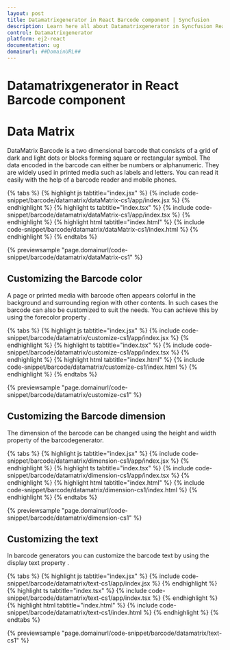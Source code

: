 ```yaml
---
layout: post
title: Datamatrixgenerator in React Barcode component | Syncfusion
description: Learn here all about Datamatrixgenerator in Syncfusion React Barcode component of Syncfusion Essential JS 2 and more.
control: Datamatrixgenerator 
platform: ej2-react
documentation: ug
domainurl: ##DomainURL##
---
```


# Datamatrixgenerator in React Barcode component

# Data Matrix

DataMatrix Barcode is a two dimensional barcode that consists of a grid of dark and light dots or blocks forming square or rectangular symbol. The data encoded in the barcode can either be numbers or alphanumeric. They are widely used in printed media such as labels and letters. You can read it easily with the help of a barcode reader and mobile phones.

{% tabs %}
{% highlight js tabtitle="index.jsx" %}
{% include code-snippet/barcode/datamatrix/dataMatrix-cs1/app/index.jsx %}
{% endhighlight %}
{% highlight ts tabtitle="index.tsx" %}
{% include code-snippet/barcode/datamatrix/dataMatrix-cs1/app/index.tsx %}
{% endhighlight %}
{% highlight html tabtitle="index.html" %}
{% include code-snippet/barcode/datamatrix/dataMatrix-cs1/index.html %}
{% endhighlight %}
{% endtabs %}
        
{% previewsample "page.domainurl/code-snippet/barcode/datamatrix/dataMatrix-cs1" %}

## Customizing the Barcode color

A page or printed media with barcode often appears colorful in the background and surrounding region with other contents. In such cases the barcode can also be customized to suit the needs. You can achieve this by using the forecolor property .

{% tabs %}
{% highlight js tabtitle="index.jsx" %}
{% include code-snippet/barcode/datamatrix/customize-cs1/app/index.jsx %}
{% endhighlight %}
{% highlight ts tabtitle="index.tsx" %}
{% include code-snippet/barcode/datamatrix/customize-cs1/app/index.tsx %}
{% endhighlight %}
{% highlight html tabtitle="index.html" %}
{% include code-snippet/barcode/datamatrix/customize-cs1/index.html %}
{% endhighlight %}
{% endtabs %}
        
{% previewsample "page.domainurl/code-snippet/barcode/datamatrix/customize-cs1" %}

## Customizing the Barcode dimension

The dimension of the barcode can be changed using the height and width property of the barcodegenerator.

{% tabs %}
{% highlight js tabtitle="index.jsx" %}
{% include code-snippet/barcode/datamatrix/dimension-cs1/app/index.jsx %}
{% endhighlight %}
{% highlight ts tabtitle="index.tsx" %}
{% include code-snippet/barcode/datamatrix/dimension-cs1/app/index.tsx %}
{% endhighlight %}
{% highlight html tabtitle="index.html" %}
{% include code-snippet/barcode/datamatrix/dimension-cs1/index.html %}
{% endhighlight %}
{% endtabs %}
        
{% previewsample "page.domainurl/code-snippet/barcode/datamatrix/dimension-cs1" %}

## Customizing the text

In barcode generators you can customize the barcode text by using the display text property .

{% tabs %}
{% highlight js tabtitle="index.jsx" %}
{% include code-snippet/barcode/datamatrix/text-cs1/app/index.jsx %}
{% endhighlight %}
{% highlight ts tabtitle="index.tsx" %}
{% include code-snippet/barcode/datamatrix/text-cs1/app/index.tsx %}
{% endhighlight %}
{% highlight html tabtitle="index.html" %}
{% include code-snippet/barcode/datamatrix/text-cs1/index.html %}
{% endhighlight %}
{% endtabs %}
        
{% previewsample "page.domainurl/code-snippet/barcode/datamatrix/text-cs1" %}